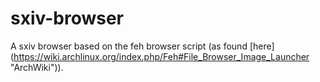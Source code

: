 # sxiv-browser
A sxiv browser based on the feh browser script (as found [here] (https://wiki.archlinux.org/index.php/Feh#File_Browser_Image_Launcher "ArchWiki")).

